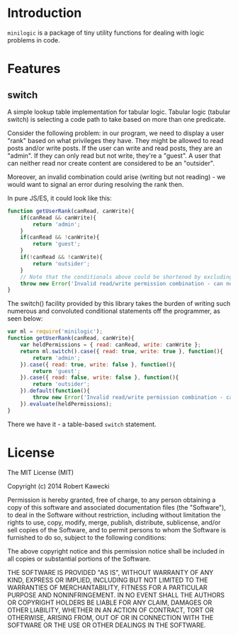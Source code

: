 # Introduction

`minilogic` is a package of tiny utility functions for dealing with logic problems in code.

# Features

## switch

A simple lookup table implementation for tabular logic.
Tabular logic (tabular switch) is selecting a code path to take based on more than one predicate.

Consider the following problem: in our program, we need to display a user "rank" based on what privileges they have. They might be allowed to read posts and/or write posts.
If the user can write and read posts, they are an "admin". If they can only read but not write, they're a "guest". A user that can neither read nor create content are considered to be an "outsider".

Moreover, an invalid combination could arise (writing but not reading) - we would want to signal an error during resolving the rank then.

In pure JS/ES, it could look like this:
```js
function getUserRank(canRead, canWrite){
	if(canRead && canWrite){
		return 'admin';
	}
	if(canRead && !canWrite){
		return 'guest';
	}
	if(!canRead && !canWrite){
		return 'outsider';
	}
	// Note that the conditionals above could be shortened by excluding the already-checked conditions. Preserved for clarity.
	throw new Error('Invalid read/write permission combination - can not determine user rank');
}
```

The switch() facility provided by this library takes the burden of writing such numerous and convoluted conditional statements off the programmer, as seen below:

```js
var ml = require('minilogic');
function getUserRank(canRead, canWrite){
	var heldPermissions = { read: canRead, write: canWrite };
	return ml.switch().case({ read: true, write: true }, function(){
		return 'admin';
	}).case({ read: true, write: false }, function(){
		return 'guest';
	}).case({ read: false, write: false }, function(){
		return 'outsider';
	}).default(function(){
		throw new Error('Invalid read/write permission combination - can not determine user rank');
	}).evaluate(heldPermissions);
}
```

There we have it - a table-based `switch` statement.

# License
The MIT License (MIT)

Copyright (c) 2014 Robert Kawecki

Permission is hereby granted, free of charge, to any person obtaining a copy
of this software and associated documentation files (the "Software"), to deal
in the Software without restriction, including without limitation the rights
to use, copy, modify, merge, publish, distribute, sublicense, and/or sell
copies of the Software, and to permit persons to whom the Software is
furnished to do so, subject to the following conditions:

The above copyright notice and this permission notice shall be included in
all copies or substantial portions of the Software.

THE SOFTWARE IS PROVIDED "AS IS", WITHOUT WARRANTY OF ANY KIND, EXPRESS OR
IMPLIED, INCLUDING BUT NOT LIMITED TO THE WARRANTIES OF MERCHANTABILITY,
FITNESS FOR A PARTICULAR PURPOSE AND NONINFRINGEMENT. IN NO EVENT SHALL THE
AUTHORS OR COPYRIGHT HOLDERS BE LIABLE FOR ANY CLAIM, DAMAGES OR OTHER
LIABILITY, WHETHER IN AN ACTION OF CONTRACT, TORT OR OTHERWISE, ARISING FROM,
OUT OF OR IN CONNECTION WITH THE SOFTWARE OR THE USE OR OTHER DEALINGS IN
THE SOFTWARE.